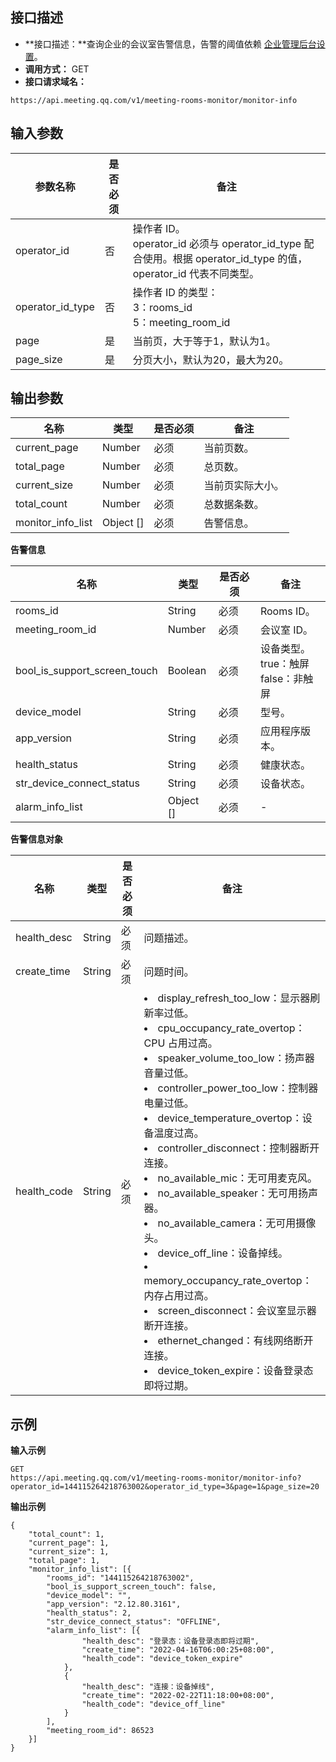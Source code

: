 ## 接口描述
- **接口描述：**查询企业的会议室告警信息，告警的阈值依赖 [企业管理后台设置](https://meeting.tencent.com/user-center/warning-setting)。
- **调用方式：** GET
- **接口请求域名：** 
```josn
https://api.meeting.qq.com/v1/meeting-rooms-monitor/monitor-info
```

## 输入参数
| 参数名称         | 是否必须 | 备注                                                         |
| ---------------- | -------- | ------------------------------------------------------------ |
| operator_id      | 否     | 操作者 ID。<br/>operator_id 必须与 operator_id_type 配合使用。根据 operator_id_type 的值，operator_id 代表不同类型。 |
| operator_id_type | 否   | 操作者 ID 的类型：<br/>3：rooms_id<br/>5：meeting_room_id    |
| page             | 是 | 当前页，大于等于1，默认为1。                                 |
| page_size        | 是    | 分页大小，默认为20，最大为20。                               |




## 输出参数
| 名称 | 类型 | 是否必须	 |备注 |
|---------|---------|---------|---------|
| current_page | Number | 必须 |当前页数。 |
| total_page | Number | 必须 |总页数。		 |
| current_size | Number | 必须 |当前页实际大小。 |
| total_count | Number | 必须 |总数据条数。	 |
| monitor_info_list | Object [] | 必须 |告警信息。 |



**告警信息**

| 名称 | 类型 | 是否必须	 |备注 |
|---------|---------|---------|---------|
| rooms_id | String | 必须 |Rooms ID。	 |
| meeting_room_id | Number | 必须 |会议室 ID。	 |
| bool_is_support_screen_touch | Boolean | 必须 |设备类型。<br>true：触屏 <br>false：非触屏	 |
| device_model | String | 必须 |型号。 |
| app_version | String | 必须 |应用程序版本。 |
| health_status | String | 必须 |健康状态。 |
| str_device_connect_status | String | 必须 |设备状态。 |
| alarm_info_list | Object [] | 必须 |-	 |

**告警信息对象**

| 名称 | 类型 | 是否必须	 |备注 |
|---------|---------|---------|---------|
| health_desc | String | 必须 |问题描述。 |
| create_time | String | 必须 |问题时间。 |
| health_code | String | 必须 |<li>display_refresh_too_low：显示器刷新率过低。 <li>cpu_occupancy_rate_overtop：CPU 占用过高。 <li>speaker_volume_too_low：扬声器音量过低。 <li>controller_power_too_low：控制器电量过低。 <li>device_temperature_overtop：设备温度过高。 <li>controller_disconnect：控制器断开连接。 <li>no_available_mic：无可用麦克风。 <li>no_available_speaker：无可用扬声器。 <li>no_available_camera：无可用摄像头。 <li>device_off_line：设备掉线。 <li>memory_occupancy_rate_overtop：内存占用过高。 <li>screen_disconnect：会议室显示器断开连接。 <li>ethernet_changed：有线网络断开连接。 <li>device_token_expire：设备登录态即将过期。 |

## 示例
**输入示例**
```josn
GET
https://api.meeting.qq.com/v1/meeting-rooms-monitor/monitor-info?operator_id=144115264218763002&operator_id_type=3&page=1&page_size=20
```
**输出示例**
```josn
{
	"total_count": 1,
	"current_page": 1,
	"current_size": 1,
	"total_page": 1,
	"monitor_info_list": [{
		"rooms_id": "144115264218763002",
		"bool_is_support_screen_touch": false,
		"device_model": "",
		"app_version": "2.12.80.3161",
		"health_status": 2,
		"str_device_connect_status": "OFFLINE",
		"alarm_info_list": [{
				"health_desc": "登录态：设备登录态即将过期",
				"create_time": "2022-04-16T06:00:25+08:00",
				"health_code": "device_token_expire"
			},
			{
				"health_desc": "连接：设备掉线",
				"create_time": "2022-02-22T11:18:00+08:00",
				"health_code": "device_off_line"
			}
		],
		"meeting_room_id": 86523
	}]
}
```
